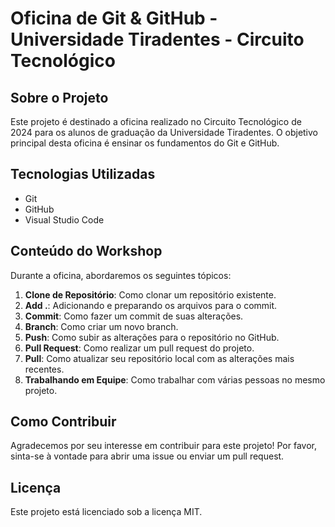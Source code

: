 # Oficina de Git & GitHub - Universidade Tiradentes - Circuito Tecnológico

## Sobre o Projeto

Este projeto é destinado a oficina realizado no Circuito Tecnológico de 2024 para os alunos de graduação da Universidade Tiradentes. O objetivo principal desta oficina é ensinar os fundamentos do Git e GitHub.

## Tecnologias Utilizadas

- Git
- GitHub
- Visual Studio Code

## Conteúdo do Workshop

Durante a oficina, abordaremos os seguintes tópicos:

1. **Clone de Repositório**: Como clonar um repositório existente.
2. **Add .**: Adicionando e preparando os arquivos para o commit.
3. **Commit**: Como fazer um commit de suas alterações.
4. **Branch**: Como criar um novo branch.
5. **Push**: Como subir as alterações para o repositório no GitHub.
6. **Pull Request**: Como realizar um pull request do projeto. 
7. **Pull**: Como atualizar seu repositório local com as alterações mais recentes.
8. **Trabalhando em Equipe**: Como trabalhar com várias pessoas no mesmo projeto.

## Como Contribuir

Agradecemos por seu interesse em contribuir para este projeto! Por favor, sinta-se à vontade para abrir uma issue ou enviar um pull request.

## Licença

Este projeto está licenciado sob a licença MIT.
